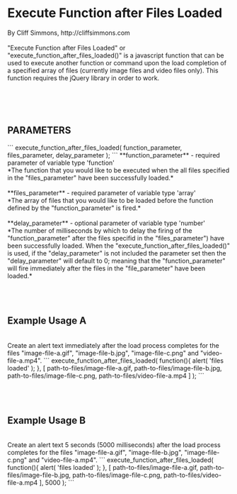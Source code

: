<h1>Execute Function after Files Loaded</h1>
By Cliff Simmons, http://cliffsimmons.com<br/>
<br/>
"Execute Function after Files Loaded" or "execute_function_after_files_loaded()" is a javascript function that can be used to execute another function or command upon the load completion of a specified array of files (currently image files and video files only). This function requires the jQuery library in order to work.<br/>
<br/>
<br/>
<br/>
<br/>
<h2>PARAMETERS</h2>
```
execute_function_after_files_loaded( 
  function_parameter, 
  files_parameter, 
  delay_parameter
);
```
**function_parameter** - required parameter of variable type 'function'<br/>
*The function that you would like to be executed when the all files specified in the "files_parameter" have been successfully loaded.*<br/>
<br/>
**files_parameter** - required parameter of variable type 'array'<br/>
*The array of files that you would like to be loaded before the function defined by the "function_parameter" is fired.*<br/>
<br/>
**delay_parameter** - optional parameter of variable type 'number'<br/>
*The number of milliseconds by which to delay the firing of the "function_parameter" after the files specifid in the "files_parameter") have been successfully loaded. When the "execute_function_after_files_loaded()" is used, if the "delay_parameter" is not included the parameter set then the "delay_parameter" will default to 0; meaning that the "function_parameter" will fire immediately after the files in the "file_parameter" have been loaded.*
<br/>
<br/>
<br/>
<br/>
<h2>Example Usage A</h2><br/>
Create an alert text immediately after the load process completes for the files "image-file-a.gif", "image-file-b.jpg", "image-file-c.png" and "video-file-a.mp4".
```
execute_function_after_files_loaded( 
  function(){
    alert( 'files loaded' );
  }, 
  [
    path-to-files/image-file-a.gif,
    path-to-files/image-file-b.jpg,
    path-to-files/image-file-c.png,
    path-to-files/video-file-a.mp4
  ]
);
```
<br/>  
<br/>
<br/>
<br/>
<h2>Example Usage B</h2><br/>
Create an alert text 5 seconds (5000 milliseconds) after the load process completes for the files "image-file-a.gif", "image-file-b.jpg", "image-file-c.png" and "video-file-a.mp4".
```
execute_function_after_files_loaded( 
  function(){
    alert( 'files loaded' );
  }, 
  [
    path-to-files/image-file-a.gif,
    path-to-files/image-file-b.jpg,
    path-to-files/image-file-c.png,
    path-to-files/video-file-a.mp4
  ],
  5000
);
```
